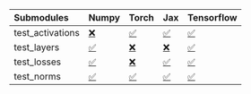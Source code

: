 | Submodules       | Numpy                                                                                                                           | Torch                                                                                                                           | Jax                                                                                                                             | Tensorflow                                                                                                                      |
|:-----------------|:--------------------------------------------------------------------------------------------------------------------------------|:--------------------------------------------------------------------------------------------------------------------------------|:--------------------------------------------------------------------------------------------------------------------------------|:--------------------------------------------------------------------------------------------------------------------------------|
| test_activations | <a href="https://github.com/unifyai/ivy/runs/8085686079?check_suite_focus=true" rel="noopener noreferrer" target="_blank">❌</a> | <a href="https://github.com/unifyai/ivy/runs/8085686451?check_suite_focus=true" rel="noopener noreferrer" target="_blank">✅</a> | <a href="https://github.com/unifyai/ivy/runs/8085686746?check_suite_focus=true" rel="noopener noreferrer" target="_blank">✅</a> | <a href="https://github.com/unifyai/ivy/runs/8085687077?check_suite_focus=true" rel="noopener noreferrer" target="_blank">✅</a> |
| test_layers      | <a href="https://github.com/unifyai/ivy/runs/8085686196?check_suite_focus=true" rel="noopener noreferrer" target="_blank">✅</a> | <a href="https://github.com/unifyai/ivy/runs/8085686522?check_suite_focus=true" rel="noopener noreferrer" target="_blank">❌</a> | <a href="https://github.com/unifyai/ivy/runs/8085686856?check_suite_focus=true" rel="noopener noreferrer" target="_blank">❌</a> | <a href="https://github.com/unifyai/ivy/runs/8085687138?check_suite_focus=true" rel="noopener noreferrer" target="_blank">✅</a> |
| test_losses      | <a href="https://github.com/unifyai/ivy/runs/8085686290?check_suite_focus=true" rel="noopener noreferrer" target="_blank">✅</a> | <a href="https://github.com/unifyai/ivy/runs/8085686589?check_suite_focus=true" rel="noopener noreferrer" target="_blank">❌</a> | <a href="https://github.com/unifyai/ivy/runs/8085686926?check_suite_focus=true" rel="noopener noreferrer" target="_blank">✅</a> | <a href="https://github.com/unifyai/ivy/runs/8085687213?check_suite_focus=true" rel="noopener noreferrer" target="_blank">✅</a> |
| test_norms       | <a href="https://github.com/unifyai/ivy/runs/8085686363?check_suite_focus=true" rel="noopener noreferrer" target="_blank">✅</a> | <a href="https://github.com/unifyai/ivy/runs/8085686648?check_suite_focus=true" rel="noopener noreferrer" target="_blank">✅</a> | <a href="https://github.com/unifyai/ivy/runs/8085687016?check_suite_focus=true" rel="noopener noreferrer" target="_blank">✅</a> | <a href="https://github.com/unifyai/ivy/runs/8085687280?check_suite_focus=true" rel="noopener noreferrer" target="_blank">✅</a> |